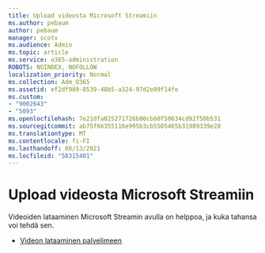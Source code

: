 ```yaml
---
title: Upload videosta Microsoft Streamiin
ms.author: pebaum
author: pebaum
manager: scotv
ms.audience: Admin
ms.topic: article
ms.service: o365-administration
ROBOTS: NOINDEX, NOFOLLOW
localization_priority: Normal
ms.collection: Adm_O365
ms.assetid: ef2df989-8539-48b5-a324-97d2e09f14fe
ms.custom:
- "9002643"
- "5093"
ms.openlocfilehash: 7e21dfa025271726b00cb60f50634cd92f50b531
ms.sourcegitcommit: ab75f66355116e995b3cb5505465b31989339e28
ms.translationtype: MT
ms.contentlocale: fi-FI
ms.lasthandoff: 08/13/2021
ms.locfileid: "58315401"
---
```

# <a name="upload-a-video-to-microsoft-stream"></a>Upload videosta Microsoft Streamiin

Videoiden lataaminen Microsoft Streamin avulla on helppoa, ja kuka tahansa voi tehdä sen.

- [Videon lataaminen palvelimeen](https://docs.microsoft.com/stream/portal-upload-video)
